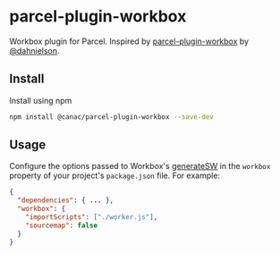 # parcel-plugin-workbox
Workbox plugin for Parcel. Inspired by [parcel-plugin-workbox](https://github.com/dahnielson/parcel-plugin-workbox) by [@dahnielson](https://github.com/dahnielson).

## Install

Install using npm

```bash
npm install @canac/parcel-plugin-workbox --save-dev
```

## Usage

Configure the options passed to Workbox's [generateSW](https://developers.google.com/web/tools/workbox/reference-docs/latest/module-workbox-build#.generateSW) in the `workbox` property of your project's `package.json` file. For example:

```json
{
  "dependencies": { ... },
  "workbox": {
    "importScripts": ["./worker.js"],
    "sourcemap": false
  }
}
```
